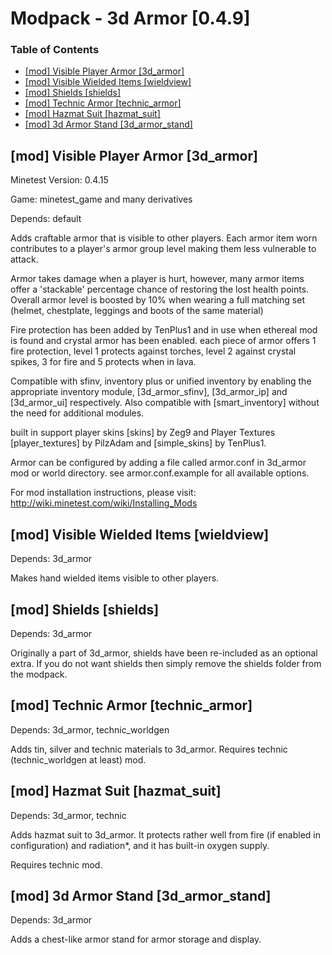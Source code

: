 Modpack - 3d Armor [0.4.9]
==========================

### Table of Contents
<!-- START doctoc generated TOC please keep comment here to allow auto update -->
<!-- DON'T EDIT THIS SECTION, INSTEAD RE-RUN doctoc TO UPDATE -->
<!-- END doctoc generated TOC please keep comment here to allow auto update -->

- [[mod] Visible Player Armor [3d_armor]](#mod-visible-player-armor-3d_armor)
- [[mod] Visible Wielded Items [wieldview]](#mod-visible-wielded-items-wieldview)
- [[mod] Shields [shields]](#mod-shields-shields)
- [[mod] Technic Armor [technic_armor]](#mod-technic-armor-technic_armor)
- [[mod] Hazmat Suit [hazmat_suit]](#mod-hazmat-suit-hazmat_suit)
- [[mod] 3d Armor Stand [3d_armor_stand]](#mod-3d-armor-stand-3d_armor_stand)

<!-- END doctoc generated TOC please keep comment here to allow auto update -->


[mod] Visible Player Armor [3d_armor]
-------------------------------------

Minetest Version: 0.4.15

Game: minetest_game and many derivatives

Depends: default

Adds craftable armor that is visible to other players. Each armor item worn contributes to
a player's armor group level making them less vulnerable to attack.

Armor takes damage when a player is hurt, however, many armor items offer a 'stackable'
percentage chance of restoring the lost health points. Overall armor level is boosted by 10%
when wearing a full matching set (helmet, chestplate, leggings and boots of the same material)

Fire protection has been added by TenPlus1 and in use when ethereal mod is found and crystal
armor has been enabled.  each piece of armor offers 1 fire protection, level 1 protects
against torches, level 2 against crystal spikes, 3 for fire and 5 protects when in lava.

Compatible with sfinv, inventory plus or unified inventory by enabling the appropriate
inventory module, [3d_armor_sfinv], [3d_armor_ip] and [3d_armor_ui] respectively.
Also compatible with [smart_inventory] without the need for additional modules.

built in support player skins [skins] by Zeg9 and Player Textures [player_textures] by PilzAdam
and [simple_skins] by TenPlus1.

Armor can be configured by adding a file called armor.conf in 3d_armor mod or world directory.
see armor.conf.example for all available options.

For mod installation instructions, please visit: http://wiki.minetest.com/wiki/Installing_Mods

[mod] Visible Wielded Items [wieldview]
---------------------------------------

Depends: 3d_armor

Makes hand wielded items visible to other players.

[mod] Shields [shields]
-----------------------

Depends: 3d_armor

Originally a part of 3d_armor, shields have been re-included as an optional extra.
If you do not want shields then simply remove the shields folder from the modpack.

[mod] Technic Armor [technic_armor]
-----------------------------------

Depends: 3d_armor, technic_worldgen

Adds tin, silver and technic materials to 3d_armor.
Requires technic (technic_worldgen at least) mod.

[mod] Hazmat Suit [hazmat_suit]
-------------------------------

Depends: 3d_armor, technic

Adds hazmat suit to 3d_armor. It protects rather well from fire (if enabled in configuration) and radiation*, and it has built-in oxygen supply.

Requires technic mod.

[mod] 3d Armor Stand [3d_armor_stand]
-------------------------------------

Depends: 3d_armor

Adds a chest-like armor stand for armor storage and display.
